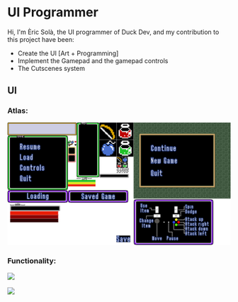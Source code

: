 # UI Programmer

Hi, I'm Èric Solà, the UI programmer of Duck Dev, and my contribution to this project have been:

* Create the UI [Art + Programming]
* Implement the Gamepad and the gamepad controls
* The Cutscenes system


## UI

### Atlas:
![](https://github.com/HeladodePistacho/Prueba1/blob/master/jajasalu2.png?raw=true)
### Functionality:

![](https://i.gyazo.com/b98783dd21f38b0d45a2eb391f851c08.gif)

![](https://i.gyazo.com/c95e0e47ba26a7406ca8af10074329da.gif)
